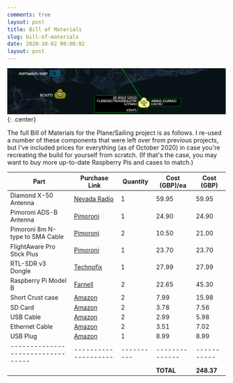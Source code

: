 ```yaml
---
comments: true
layout: post
title: Bill of Materials
slug: bill-of-materials
date: 2020-10-02 00:00:02
layout: post
---
```


![Plane Sailing Banner](/hardware/planesailing/banner2.png){: .center}

The full Bill of Materials for the Plane/Sailing project is as follows. I re-used a number of these components that were left over from previous projects, but I've included prices for everything (as of October 2020) in case you're recreating the build for yourself from scratch. (If that's the case, you may want to buy more up-to-date Raspberry Pis and cases to match.)

| Part                              | Purchase Link        | Quantity  | Cost (GBP)/ea | Cost (GBP) |
|---------------------------------  |--------------------  |---------- |-------------- |----------- |
| Diamond X-50 Antenna              | [Nevada Radio][1]    | 1         | 59.95         | 59.95      |
| Pimoroni ADS-B Antenna            | [Pimoroni][2]        | 1         | 24.90         | 24.90      |
| Pimoroni 8m N-type to SMA Cable   | [Pimoroni][3]        | 2         | 10.50         | 21.00      |
| FlightAware Pro Stick Plus        | [Pimoroni][4]        | 1         | 23.70         | 23.70      |
| RTL-SDR v3 Dongle                 | [Technofix][5]       | 1         | 27.99         | 27.99      |
| Raspberry Pi Model B              | [Farnell][6]         | 2         | 22.65         | 45.30      |
| Short Crust case                  | [Amazon][7]          | 2         | 7.99          | 15.98      |
| SD Card                           | [Amazon][8]          | 2         | 3.78          | 7.56       |
| USB Cable                         | [Amazon][9]          | 2         | 2.99          | 5.98       |
| Ethernet Cable                    | [Amazon][10]         | 2         | 3.51          | 7.02       |
| USB Plug                          | [Amazon][11]         | 1         | 8.99          | 8.99       |
|---------------------------------  |--------------------  |---------- |-------------- |----------- |
|                                   |                      |           | **TOTAL**     | **248.37** |

[1]: https://www.nevadaradio.co.uk/product/diamond-x-50/
[2]: https://shop.pimoroni.com/products/ads-b-1090-mhz-antenna-0-6m-5-5dbi
[3]: https://shop.pimoroni.com/products/type-n-male-to-sma-male-cable-for-ads-b-antenna?variant=31058670026835
[4]: https://shop.pimoroni.com/products/pro-stick-plus-high-performance-usb-sdr-ads-b-receiver
[5]: https://shop.technofix.uk/super-stable-1ppm-tcxo-r820t2-tuner-rtl2832u-rtl-sdr-usb-stick-version-3
[6]: https://cpc.farnell.com/raspberry-pi/raspberry-modb-512/raspberry-pi-board-model-b-512mb/dp/SC13456
[7]: https://www.amazon.co.uk/gp/product/B00KAE1X70/
[8]: https://www.amazon.co.uk/gp/product/B07YGZ7FY7/
[9]: https://www.amazon.co.uk/gp/product/B0171L4P6U/
[10]: https://www.amazon.co.uk/gp/product/B004WCURXM/
[11]: https://www.amazon.co.uk/gp/product/B07X1RW3RL/
